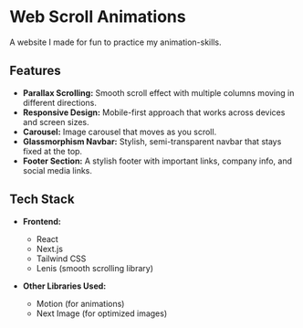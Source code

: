 # Web Scroll Animations

A website I made for fun to practice my animation-skills.

## Features

-   **Parallax Scrolling:** Smooth scroll effect with multiple columns moving in different directions.
-   **Responsive Design:** Mobile-first approach that works across devices and screen sizes.
-   **Carousel:** Image carousel that moves as you scroll.
-   **Glassmorphism Navbar:** Stylish, semi-transparent navbar that stays fixed at the top.
-   **Footer Section:** A stylish footer with important links, company info, and social media links.

## Tech Stack

-   **Frontend:**

    -   React
    -   Next.js
    -   Tailwind CSS
    -   Lenis (smooth scrolling library)

-   **Other Libraries Used:**
    -   Motion (for animations)
    -   Next Image (for optimized images)

